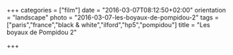 +++
categories = ["film"]
date = "2016-03-07T08:12:50+02:00"
orientation = "landscape"
photo = "2016-03-07-les-boyaux-de-pompidou-2"
tags = ["paris","france","black & white","ilford","hp5","pompidou"]
title = "Les boyaux de Pompidou 2"

+++
